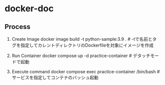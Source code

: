 # docker-doc
## Process
1. Create Image
docker image build -t python-sample:3.9 .         # -tで名前とタグを指定してカレントディレクトリのDockerfileを対象にイメージを作成

2. Run Container
docker compose up -d practice-container           # デタッチモードで起動

3. Execute command
docker compose exec practice-container /bin/bash  # サービスを指定してコンテナのバッシュ起動
